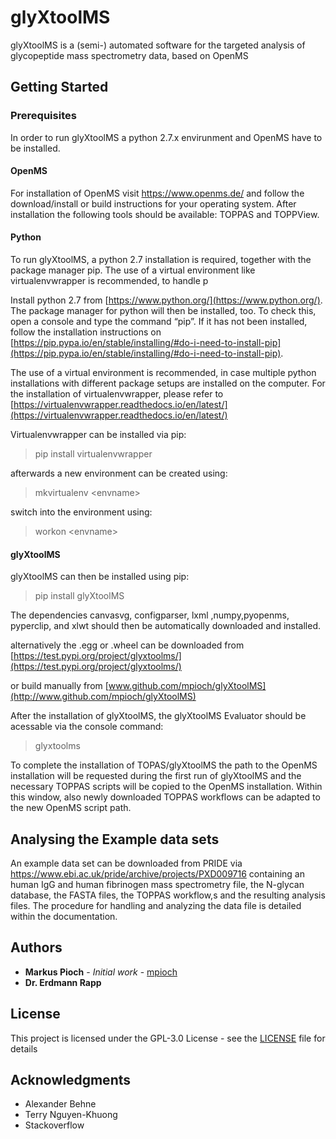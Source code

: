 # glyXtoolMS

glyXtoolMS is a (semi-) automated software for the targeted analysis of glycopeptide mass spectrometry data, based on OpenMS

## Getting Started

### Prerequisites

In order to run glyXtoolMS a python 2.7.x envirunment and OpenMS have to be installed. 

#### OpenMS
For installation of OpenMS visit https://www.openms.de/ and follow the download/install or build instructions for your operating system.
After installation the following tools should be available: TOPPAS and TOPPView. 

#### Python
To run glyXtoolMS, a python 2.7 installation is required, together with the package manager pip. The use of a virtual environment like virtualenvwrapper is recommended, to handle p

Install python 2.7 from [https://www.python.org/](https://www.python.org/). The package manager for python will then be installed, too. To check this, open a console and type the command “pip”. If it has not been installed, follow the installation instructions on [https://pip.pypa.io/en/stable/installing/#do-i-need-to-install-pip](https://pip.pypa.io/en/stable/installing/#do-i-need-to-install-pip).

The use of a virtual environment is recommended, in case multiple python installations with different package setups are installed on the computer. For the installation of virtualenvwrapper, please refer to [https://virtualenvwrapper.readthedocs.io/en/latest/](https://virtualenvwrapper.readthedocs.io/en/latest/)

Virtualenvwrapper can be installed via pip:

> pip install virtualenvwrapper

afterwards a new environment can be created using:

> mkvirtualenv \<envname\>

switch into the environment using:

> workon \<envname\>

#### glyXtoolMS
glyXtoolMS can then be installed using pip:

> pip install glyXtoolMS

The dependencies canvasvg, configparser, lxml ,numpy,pyopenms, pyperclip, and xlwt should then be automatically downloaded and installed.

alternatively the .egg or .wheel can be downloaded from [https://test.pypi.org/project/glyxtoolms/](https://test.pypi.org/project/glyxtoolms/)

or build manually from [www.github.com/mpioch/glyXtoolMS](http://www.github.com/mpioch/glyXtoolMS)

After the installation of glyXtoolMS, the glyXtoolMS Evaluator should be acessable via the console command:

> glyxtoolms

To complete the installation of TOPAS/glyXtoolMS the path to the OpenMS installation will be requested during the first run of glyXtoolMS and the necessary TOPPAS scripts will be copied to the OpenMS installation. Within this window, also newly downloaded TOPPAS workflows can be adapted to the new OpenMS script path.

## Analysing the Example data sets
An example data set can be downloaded from PRIDE via https://www.ebi.ac.uk/pride/archive/projects/PXD009716 containing an human IgG and human fibrinogen mass spectrometry file, the N-glycan database, the FASTA files, the TOPPAS workflow,s and the resulting analysis files. The procedure for handling and analyzing the data file is detailed within the documentation.

## Authors

* **Markus Pioch** - *Initial work* - [mpioch](https://github.com/mpioch)
* **Dr. Erdmann Rapp** 

## License

This project is licensed under the GPL-3.0 License - see the [LICENSE](LICENSE) file for details

## Acknowledgments

* Alexander Behne
* Terry Nguyen-Khuong
* Stackoverflow


 

